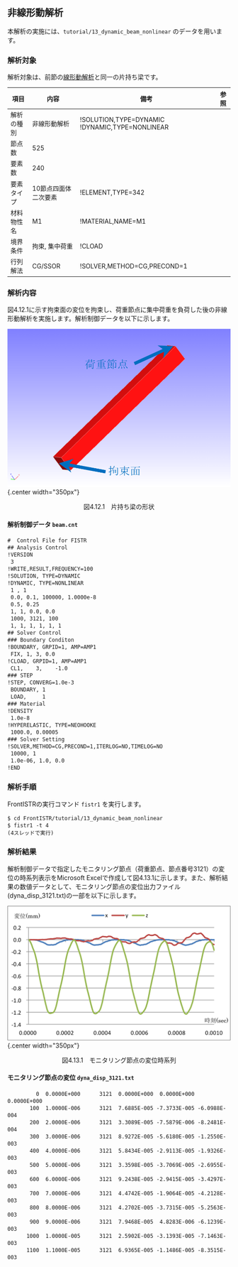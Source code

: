 ##  非線形動解析

本解析の実施には、`tutorial/13_dynamic_beam_nonlinear` のデータを用います。

### 解析対象

解析対象は、前節の[線形動解析](tutorial_12.md)と同一の片持ち梁です。

 | 項目       | 内容                 | 備考                                             | 参照  |
 |------------|----------------------|--------------------------------------------------|-------|
 | 解析の種別 | 非線形動解析         | !SOLUTION,TYPE=DYNAMIC   !DYNAMIC,TYPE=NONLINEAR |       |
 | 節点数     | 525                  |                                                  |       |
 | 要素数     | 240                  |                                                  |       |
 | 要素タイプ | 10節点四面体二次要素 | !ELEMENT,TYPE=342                                |       |
 | 材料物性名 | M1                   | !MATERIAL,NAME=M1                                |       |
 | 境界条件   | 拘束, 集中荷重       | !CLOAD                                           |       |
 | 行列解法   | CG/SSOR              | !SOLVER,METHOD=CG,PRECOND=1                      |       |

### 解析内容

図4.12.1に示す拘束面の変位を拘束し、荷重節点に集中荷重を負荷した後の非線形動解析を実施します。解析制御データを以下に示します。

![片持ち梁の形状](./media/tutorial12_01.png){.center width="350px"}
<div style="text-align: center;">
図4.12.1　片持ち梁の形状
</div>

#### 解析制御データ `beam.cnt`

```
#  Control File for FISTR
## Analysis Control
!VERSION
 3
!WRITE,RESULT,FREQUENCY=100
!SOLUTION, TYPE=DYNAMIC
!DYNAMIC, TYPE=NONLINEAR
 1 , 1
 0.0, 0.1, 100000, 1.0000e-8
 0.5, 0.25
 1, 1, 0.0, 0.0
 1000, 3121, 100
 1, 1, 1, 1, 1, 1
## Solver Control
### Boundary Conditon
!BOUNDARY, GRPID=1, AMP=AMP1
 FIX, 1, 3, 0.0
!CLOAD, GRPID=1, AMP=AMP1
 CL1,    3,    -1.0
### STEP
!STEP, CONVERG=1.0e-3
 BOUNDARY, 1
 LOAD,     1
### Material
!DENSITY
 1.0e-8
!HYPERELASTIC, TYPE=NEOHOOKE
 1000.0, 0.00005
### Solver Setting
!SOLVER,METHOD=CG,PRECOND=1,ITERLOG=NO,TIMELOG=NO
 10000, 1
 1.0e-06, 1.0, 0.0
!END
```

### 解析手順

FrontISTRの実行コマンド `fistr1` を実行します。

```
$ cd FrontISTR/tutorial/13_dynamic_beam_nonlinear
$ fistr1 -t 4
(4スレッドで実行)
```

### 解析結果

解析制御データで指定したモニタリング節点（荷重節点、節点番号3121）の変位の時系列表示をMicrosoft
Excelで作成して図4.13.1に示します。また、解析結果の数値データとして、モニタリング節点の変位出力ファイル(dyna_disp_3121.txt)の一部を以下に示します。

![モニタリング節点の変位時系列](./media/tutorial13_01.png){.center width="350px"}
<div style="text-align: center;">
図4.13.1　モニタリング節点の変位時系列
</div>

#### モニタリング節点の変位 `dyna_disp_3121.txt`

```
         0  0.0000E+000      3121  0.0000E+000  0.0000E+000  0.0000E+000
       100  1.0000E-006      3121  7.6885E-005 -7.3733E-005 -6.0988E-004
       200  2.0000E-006      3121  3.3089E-005 -7.5879E-006 -8.2481E-004
       300  3.0000E-006      3121  8.9272E-005 -5.6180E-005 -1.2550E-003
       400  4.0000E-006      3121  5.8434E-005 -2.9113E-005 -1.9326E-003
       500  5.0000E-006      3121  3.3598E-005 -3.7069E-005 -2.6955E-003
       600  6.0000E-006      3121  9.2438E-005 -2.9415E-005 -3.4297E-003
       700  7.0000E-006      3121  4.4742E-005 -1.9064E-005 -4.2128E-003
       800  8.0000E-006      3121  4.2702E-005 -3.7315E-005 -5.2563E-003
       900  9.0000E-006      3121  7.9468E-005  4.8283E-006 -6.1239E-003
      1000  1.0000E-005      3121  2.5902E-005 -3.1393E-005 -7.1463E-003
      1100  1.1000E-005      3121  6.9365E-005 -1.1486E-005 -8.3515E-003
```

